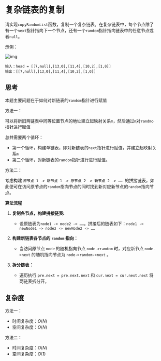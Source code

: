 # 复杂链表的复制

请实现`copyRandomList`函数，复制一个复杂链表。在复杂链表中，每个节点除了有一个`next`指针指向下一个节点，还有一个`random`指针指向链表中的任意节点或者`null`。

示例：

![img](https://assets.leetcode-cn.com/aliyun-lc-upload/uploads/2020/01/09/e1.png)

```
输入：head = [[7,null],[13,0],[11,4],[10,2],[1,0]]
输出：[[7,null],[13,0],[11,4],[10,2],[1,0]]
```



## 思考

本题主要问题在于如何对新链表的`random`指针进行赋值

方法一：

可以将新旧两链表中同等位置节点的地址建立起映射关系`m`，然后通过`m`对`randmo`指针进行赋值

总共需要两个循环：

- 第一个循环，构建单链表，即对新链表的`next`指针进行赋值，并建立起映射关系`m`
- 第二个循环，对新链表的`random`指针进行进行赋值。



方法二：

考虑构建 `原节点 1 -> 新节点 1 -> 原节点 2 -> 新节点 2 -> …… `的拼接链表，如此便可在访问原节点的`random`指向节点的同时找到新对应新节点的`random`指向节点。

**算法流程**

1. **复制各节点，构建拼接链表:**
   - 设原链表为`node1 -> node2 -> ……`。拼接后的链表如下：`node1 -> newNode1 -> node2 -> newNode2 -> ……`

2. **构建新链表各节点的 `random` 指向：**
   - 当访问原节点 `node` 的随机指向节点 `node->random` 时，对应新节点 `node->next` 的随机指向节点为 `node->random->next` 。

3. **拆分链表：**
   - 遍历执行 `pre.next = pre.next.next` 和 `cur.next = cur.next.next` 将两链表拆分开。



## 复杂度

方法一：

- 时间复杂度：$O(N)$
- 空间复杂度：$O(N)$



方法二：

- 时间复杂度：$O(N)$
- 空间复杂度：$O(1)$

